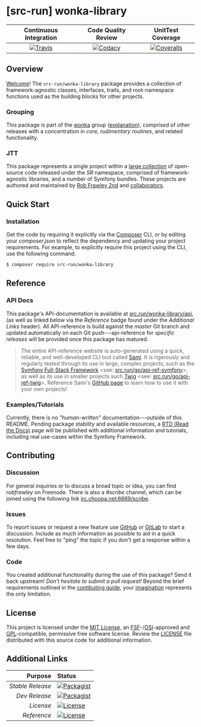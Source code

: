 # [src-run] wonka-library

| Continuous Integration |   Code Quality Review   |    UnitTest Coverage    |
|:----------------------:|:-----------------------:|:-----------------------:|
| [![Travis](https://src.run/wonka-library/travis_shield)](https://src.run/wonka-library/travis) | [![Codacy](https://src.run/wonka-library/codacy_shield)](https://src.run/wonka-library/codacy) | [![Coveralls](https://src.run/wonka-library/coveralls_shield)](https://src.run/wonka-library/coveralls) |

## Overview

[Welcome](https://src.run/go/readme_welcome)!
The `src-run/wonka-library` package provides
a collection of framework-agnostic classes, interfaces, traits, and root-namespace functions used as the building blocks for other projects.

### Grouping

This package is part of the [wonka](https://src.run/wonka-library/group)
group ([explanation](https://src.run/wonka-library/group_explanation)),
comprised of other releases with a concentration in 
*core, rudimentary routines*,
and related functionality.

### JTT

This package represents a single project within a
[large collection](https://src.run/go/explore) of open-source code released
under the *SR* namespace, comprised of framework-agnostic libraries,
and a number of Symfony bundles. These projects are authored and maintained
by [Rob Frawley 2nd](https://src.run/rmf) and 
[collaborators](https://src.run/wonka-library/github_collaborators).

## Quick Start

### Installation

Get the code by requiring it explicitly via the [Composer](https://getcomposer.com)
CLI, or by editing your *composer.json* to reflect the dependency and updating
your project requirements. For example, to explicitly require this project using
the CLI, use the following command.

```bash
$ composer require src-run/wonka-library
```

## Reference

### API Docs

This package's API-documentation is available at [src.run/wonka-library/api](https://src.run/wonka-library/api),
(as well as linked below via the *Reference* badge found under the *Additional Links*
header). All API-reference is build against the *master* Git branch and updated
automatically on each Git push---api-reference for *specific releases* will
be provided once this package has matured.

> The entire API-reference website is auto-generated using a quick,
> reliable, and well-developed CLI tool called [Sami](https://src.run/go/sami).
> It is rigerously and regularly tested through its use in large, complex projects,
> such as the [Symfony Full-Stack Framework](https://src.run/go/symfony) 
> <see: [src.run/go/api-ref-symfony](https://src.run/go/symfony-api)>, as well
> as its use in smaller projects such
> [Twig](https://src.run/go/sami-twig)
> <see: [src.run/go/api-ref-twig](https://src.run/go/twig-api)>.
> Reference Sami's [GitHub page](https://src.run/go/sami) to learn how to use
> it with your own projects!

### Examples/Tutorials

Currently, there is no *"human-written"* documentation---outside of this README.
Pending package stability and available resources, a
[RTD (Read the Docs)](https://src.run/go/rtd) page will be published with
additional information and tutorials, including real use-cases within the Symfony
Framework.

## Contributing

### Discussion

For general inquiries or to discuss a broad topic or idea, you can find
*robfrawley* on Freenode. There is also a *#scribe* channel, which can
be joined using the following link
[irc.choopa.net:6669/scribe](irc://irc.choopa.net:6669/scribe).

### Issues

To report issues or request a new feature use
[GitHub](https://src.run/wonka-library/github_issues)
or [GitLab](https://src.run/wonka-library/gitlab_issues)
to start a discussion. Include as much information as possible to aid in
a quick resolution. Feel free to "ping" the topic if you don't get a
response within a few days.

### Code

You created additional functionality during the use of this package? Send
it back upstream! *Don't hesitate to submit a pull request!* Beyond the
brief requirements outlined in the
[contibuting guide](https://src.run/wonka-library/contributing),
your [imagination](https://src.run/go/readme_imagination)
represents the only limitation.

## License

This project is licensed under the
[MIT License](https://src.run/go/mit), an
[FSF](https://src.run/go/fsf)-/[OSI](https://src.run/go/osi)-approved
and [GPL](https://src.run/go/gpl)-compatible, permissive free software
license. Review the
[LICENSE](https://src.run/wonka-library/license)
file distributed with this source code for additional information.

## Additional Links

|       Purpose | Status        |
|--------------:|:--------------|
| *Stable Release*    | [![Packagist](https://src.run/wonka-library/packagist_shield)](https://src.run/wonka-library/packagist) |
| *Dev Release*    | [![Packagist](https://src.run/wonka-library/packagist_pre_shield)](https://src.run/wonka-library/packagist) |
| *License*    | [![License](https://src.run/wonka-library/license_shield)](https://src.run/wonka-library/license) |
| *Reference*  | [![License](https://src.run/wonka-library/api_shield)](https://src.run/wonka-library/api) |
